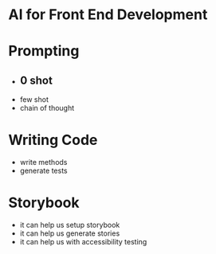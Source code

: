 # AI for Front End Development

# Prompting
- 0 shot
    - 
- few shot
- chain of thought

# Writing Code
- write methods
- generate tests

# Storybook
- it can help us setup storybook
- it can help us generate stories
- it can help us with accessibility testing
